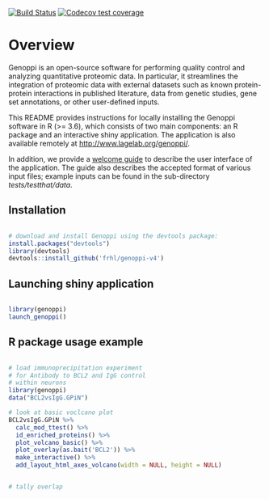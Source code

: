
<!-- badges: start -->
[![Build Status](https://travis-ci.com/frhl/genoppi-v4.svg?branch=master)](https://travis-ci.com/frhl/genoppi-v4)
[![Codecov test coverage](https://codecov.io/gh/frhl/genoppi-v4/branch/master/graph/badge.svg)](https://codecov.io/gh/frhl/genoppi-v4?branch=master)
<!-- badges: end -->

# Overview

Genoppi is an open-source software for performing quality control and analyzing quantitative proteomic data. In particular, it streamlines the integration of proteomic data with external datasets such as known protein-protein interactions in published literature, data from genetic studies, gene set annotations, or other user-defined inputs.

This README provides instructions for locally installing the Genoppi software in R (>= 3.6), which consists of two main components: an R package and an interactive shiny application. The application is also available remotely at <http://www.lagelab.org/genoppi/>.

In addition, we provide a [welcome guide](inst/shiny-examples/myapp/www/welcome_guide_200415.pdf) to describe the user interface of the application. The guide also describes the accepted format of various input files; example inputs can be found in the sub-directory *tests/testthat/data*.


## Installation

```R

# download and install Genoppi using the devtools package:
install.packages("devtools")
library(devtools)
devtools::install_github('frhl/genoppi-v4')

```

## Launching shiny application

```R

library(genoppi)
launch_genoppi()

```

## R package usage example

```R

# load immunoprecipitation experiment
# for Antibody to BCL2 and IgG control 
# within neurons
library(genoppi)
data("BCL2vsIgG.GPiN")

# look at basic voclcano plot
BCL2vsIgG.GPiN %>% 
  calc_mod_ttest() %>% 
  id_enriched_proteins() %>%
  plot_volcano_basic() %>%
  plot_overlay(as.bait('BCL2')) %>% 
  make_interactive() %>%
  add_layout_html_axes_volcano(width = NULL, height = NULL)


# tally overlap
```



